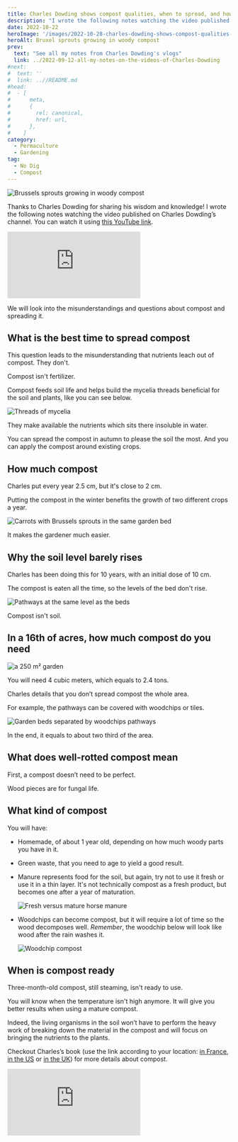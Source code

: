 ```yaml
---
title: Charles Dowding shows compost qualities, when to spread, and how much, by Charles Dowding
description: "I wrote the following notes watching the video published on Charles Dowding's channel"
date: 2022-10-22
heroImage: '/images/2022-10-28-charles-dowding-shows-compost-qualities--when-to-spread--and-how-much-charles-dowding-hero.jpg'
heroAlt: Bruxel sprouts growing in woody compost
prev:
  text: "See all my notes from Charles Dowding's vlogs"
  link: ../2022-09-12-all-my-notes-on-the-videos-of-Charles-Dowding
#next:
#  text: ''
#  link: ..//README.md
#head:
#  - [
#      meta,
#      {
#        rel: canonical,
#        href: url,
#      },
#    ]
category:
  - Permaculture
  - Gardening
tag:
  - No Dig
  - Compost
---
```


![Brussels sprouts growing in woody compost](./images/2022-10-28-charles-dowding-shows-compost-qualities--when-to-spread--and-how-much-charles-dowding-hero.jpg 'Credits: image taken from Charles Dowding’s vlog')

Thanks to Charles Dowding for sharing his wisdom and knowledge!
I wrote the following notes watching the video published on Charles Dowding’s channel.
You can watch it using [this YouTube link](https://www.youtube.com/watch?v=s71f18ila1c).

<!-- markdownlint-disable MD033 -->
<iframe class="newsletter-embed" src="https://thetooltip.substack.com/embed" frameborder="0" scrolling="no"></iframe>

We will look into the misunderstandings and questions about compost and spreading it.

## What is the best time to spread compost

This question leads to the misunderstanding that nutrients leach out of compost. They don't.

Compost isn't fertilizer.

Compost feeds soil life and helps build the mycelia threads beneficial for the soil and plants, like you can see below.

![Threads of mycelia](./images/thread-of-mycelia.jpg 'Credits: image taken from Charles Dowding’s vlog')

They make available the nutrients which sits there insoluble in water.

You can spread the compost in autumn to please the soil the most.
And you can apply the compost around existing crops.

## How much compost

Charles put every year 2.5 cm, but it's close to 2 cm.

Putting the compost in the winter benefits the growth of two different crops a year.

![Carrots with Brussels sprouts in the same garden bed](./images/succession-crops.jpg 'Credits: image taken from Charles Dowding’s vlog')

It makes the gardener much easier.

## Why the soil level barely rises

Charles has been doing this for 10 years, with an initial dose of 10 cm.

The compost is eaten all the time, so the levels of the bed don't rise.

![Pathways at the same level as the beds](./images/pathways-at-the-same-level-as-the-beds.jpg 'Credits: image taken from Charles Dowding’s vlog')

Compost isn't soil.

## In a 16th of acres, how much compost do you need

![a 250 m² garden](./images/250-m2-garden.jpg 'Credits: image taken from Charles Dowding’s vlog')

You will need 4 cubic meters, which equals to 2.4 tons.

Charles details that you don’t spread compost the whole area.

For example, the pathways can be covered with woodchips or tiles.

![Garden beds separated by woodchips pathways](./images/beds-seperated-by-pathways.jpg 'Credits: image taken from Charles Dowding’s vlog')

In the end, it equals to about two third of the area.

## What does well-rotted compost mean

First, a compost doesn’t need to be perfect.

Wood pieces are for fungal life.

## What kind of compost

You will have:

- Homemade, of about 1 year old, depending on how much woody parts you have in it.
- Green waste, that you need to age to yield a good result.
- Manure represents food for the soil, but again, try not to use it fresh or use it in a thin layer. It's not technically compost as a fresh product, but becomes one after a year of maturation.

  ![Fresh versus mature horse manure](./images/fresh-vs-mature-horse-manure.jpg 'Credits: image taken from Charles Dowding’s vlog')

- Woodchips can become compost, but it will require a lot of time so the wood decomposes well. _Remember_, the woodchip below will look like wood after the rain washes it.

  ![Woodchip compost](./images/woodchip-compost.jpg 'Credits: image taken from Charles Dowding’s vlog')

## When is compost ready

Three-month-old compost, still steaming, isn't ready to use.

You will know when the temperature isn't high anymore. It will give you better results when using a mature compost.

Indeed, the living organisms in the soil won’t have to perform the heavy work of breaking down the material in the compost and will focus on bringing the nutrients to the plants.

Checkout Charles’s book (use the link according to your location: [in France](https://amzn.to/3ELjByW), [in the US](https://amzn.to/3SROzJm) or [in the UK](https://amzn.to/3Nlrpd1)) for more details about compost.

<!-- markdownlint-disable MD033 -->
<iframe class="newsletter-embed" src="https://thetooltip.substack.com/embed" frameborder="0" scrolling="no"></iframe>
